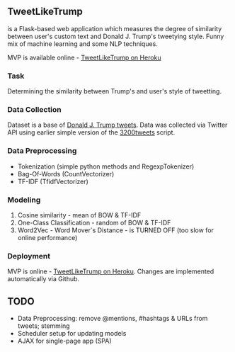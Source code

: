 ## TweetLikeTrump
is a Flask-based web application which measures the degree of similarity between user's custom text and Donald J. Trump's tweetying style. Funny mix of machine learning and some NLP techniques. 

MVP is available online - [TweetLikeTrump on Heroku](https://tweetliketrump.herokuapp.com)

### Task
Determining the similarity between Trump's and user's style of tweetting.

### Data Collection
Dataset is a base of [Donald J. Trump tweets](https://www.twitter.com/realdonaldtrump). Data was collected via Twitter API  using earlier simple version of the [3200tweets](https://github.com/atrof/3200tweets) script.

### Data Preprocessing
* Tokenization (simple python methods and RegexpTokenizer)
* Bag-Of-Words (CountVectorizer)
* TF-IDF (TfidfVectorizer)

### Modeling
1. Cosine similarity - mean of BOW & TF-IDF
2. One-Class Classification - random of BOW & TF-IDF
3. Word2Vec - Word Mover`s Distance - is TURNED OFF (too slow for online performance)

### Deployment
MVP is online - [TweetLikeTrump on Heroku](https://tweetliketrump.herokuapp.com). Changes are implemented automatically via Github.

## TODO
* Data Preprocessing: remove @mentions, #hashtags & URLs from tweets; stemming
* Scheduler setup for updating models
* AJAX for single-page app (SPA)
